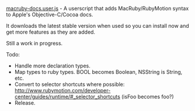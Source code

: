 [macruby-docs.user.js](https://github.com/joakimk/macruby-docs-js/raw/master/macruby-docs.user.js) - A userscript that adds MacRuby/RubyMotion syntax to Apple's Objective-C/Cocoa docs.

It downloads the latest stable version when used so you can install now and get more features as they are added.

Still a work in progress.

Todo:
- Handle more declaration types.
- Map types to ruby types. BOOL becomes Boolean, NSString is String, etc.
- Convert to selector shortcuts where possible: http://www.rubymotion.com/developer-center/guides/runtime/#_selector_shortcuts (isFoo becomes foo?)
- Release.
